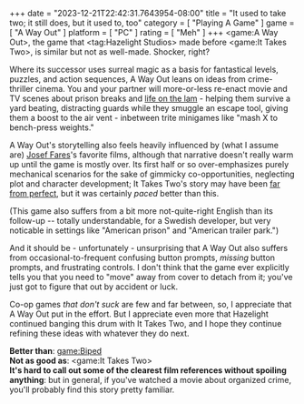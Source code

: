 +++
date = "2023-12-21T22:42:31.7643954-08:00"
title = "It used to take two; it still does, but it used to, too"
category = [ "Playing A Game" ]
game = [ "A Way Out" ]
platform = [ "PC" ]
rating = [ "Meh" ]
+++
<game:A Way Out>, the game that <tag:Hazelight Studios> made before <game:It Takes Two>, is similar but not as well-made.  Shocker, right?

Where its successor uses surreal magic as a basis for fantastical levels, puzzles, and action sequences, A Way Out leans on ideas from crime-thriller cinema.  You and your partner will more-or-less re-enact movie and TV scenes about prison breaks and [life on the lam](https://www.imdb.com/title/tt0190590/) - helping them survive a yard beating, distracting guards while they smuggle an escape tool, giving them a boost to the air vent - inbetween trite minigames like "mash X to bench-press weights."

A Way Out's storytelling also feels heavily influenced by (what I assume are) [Josef Fares](https://en.wikipedia.org/wiki/Josef_Fares)'s favorite films, although that narrative doesn't really warm up until the game is mostly over.  Its first half or so over-emphasizes purely mechanical scenarios for the sake of gimmicky co-opportunities, neglecting plot and character development; It Takes Two's story may have been [far from perfect]($SiteBaseURL$2022/02/20/it-takes-two-people-and-a-generous-number-of-drinks/), but it was certainly *paced* better than this.

(This game also suffers from a bit more not-quite-right English than its follow-up -- totally understandable, for a Swedish developer, but very noticable in settings like "American prison" and "American trailer park.")

And it should be - unfortunately - unsurprising that A Way Out also suffers from occasional-to-frequent confusing button prompts, *missing* button prompts, and frustrating controls.  I don't think that the game ever explicitly tells you that you need to "move" away from cover to detach from it; you've just got to figure that out by accident or luck.

Co-op games *that don't suck* are few and far between, so, I appreciate that A Way Out put in the effort.  But I appreciate even more that Hazelight continued banging this drum with It Takes Two, and I hope they continue refining these ideas with whatever they do next.

**Better than**: <game:Biped>  
**Not as good as**: <game:It Takes Two>  
**It's hard to call out some of the clearest film references without spoiling anything**: but in general, if you've watched a movie about organized crime, you'll probably find this story pretty familiar.
